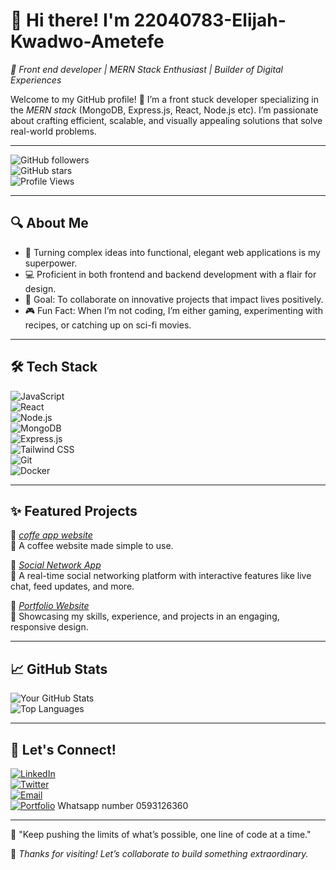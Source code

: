 # 👋 Hi there! I'm 22040783-Elijah-Kwadwo-Ametefe 

*🌟 Front end developer | MERN Stack Enthusiast | Builder of Digital Experiences*  

Welcome to my GitHub profile! 🚀 I’m a front stuck developer specializing in the *MERN stack* (MongoDB, Express.js, React, Node.js etc). I’m passionate about crafting efficient, scalable, and visually appealing solutions that solve real-world problems.  

---

![GitHub followers](https://img.shields.io/github/followers/22040783-Elijah-Kwadwo-Ametefe?label=Follow%20Me&style=social)  
![GitHub stars](https://img.shields.io/github/stars/22040783-Elijah-Kwadwo-Ametefe?affiliations=OWNER%2CCOLLABORATOR&style=social)  
![Profile Views](https://komarev.com/ghpvc/?username=22040783-Elijah-Kwadwo-Ametefe&color=blue)  

---

## 🔍 About Me  

- 🌟 Turning complex ideas into functional, elegant web applications is my superpower.  
- 💻 Proficient in both frontend and backend development with a flair for design.  
- 🎯 Goal: To collaborate on innovative projects that impact lives positively.  
- 🎮 Fun Fact: When I’m not coding, I’m either gaming, experimenting with recipes, or catching up on sci-fi movies.  

---

## 🛠 Tech Stack  

![JavaScript](https://img.shields.io/badge/JavaScript-F7DF1E?style=flat-square&logo=javascript&logoColor=black)  
![React](https://img.shields.io/badge/React-61DAFB?style=flat-square&logo=react&logoColor=black)  
![Node.js](https://img.shields.io/badge/Node.js-339933?style=flat-square&logo=nodedotjs&logoColor=white)  
![MongoDB](https://img.shields.io/badge/MongoDB-47A248?style=flat-square&logo=mongodb&logoColor=white)  
![Express.js](https://img.shields.io/badge/Express.js-404D59?style=flat-square&logo=express&logoColor=white)  
![Tailwind CSS](https://img.shields.io/badge/TailwindCSS-06B6D4?style=flat-square&logo=tailwindcss&logoColor=white)  
![Git](https://img.shields.io/badge/Git-F05032?style=flat-square&logo=git&logoColor=white)  
![Docker](https://img.shields.io/badge/Docker-2496ED?style=flat-square&logo=docker&logoColor=white)  

---

## ✨ Featured Projects  

🌟 *[coffe app website](https://coffeecafepage.netlify.app/)*  
🔗 A coffee website made simple to use.  

🌟 *[Social Network App](https://github.com/https://22040783-Elijah-Kwadwo-Ametefe/social-network-app)*  
🔗 A real-time social networking platform with interactive features like live chat, feed updates, and more.  

🌟 *[Portfolio Website](https://yourportfolio.com)*  
🔗 Showcasing my skills, experience, and projects in an engaging, responsive design.  

---

## 📈 GitHub Stats  

![Your GitHub Stats](https://github-readme-stats.vercel.app/api?username=22040783-Elijah-Kwadwo-Ametefe&show_icons=true&theme=radical)  
![Top Languages](https://github-readme-stats.vercel.app/api/top-langs/?username=22040783-Elijah-Kwadwo-Ametefe&layout=compact&theme=radical)  

---

## 🤝 Let's Connect!  

[![LinkedIn](https://img.shields.io/badge/LinkedIn-0077B5?style=flat-square&logo=linkedin&logoColor=white)](https://www.linkedin.com/feed/)  
[![Twitter](https://img.shields.io/badge/Twitter-1DA1F2?style=flat-square&logo=twitter&logoColor=white)](https://twitter.com/yourhandle)  
[![Email](https://img.shields.io/badge/Email-D14836?style=flat-square&logo=gmail&logoColor=white)](ekametefe001@st.ug.edu.gh)  
[![Portfolio](https://img.shields.io/badge/Portfolio-000000?style=flat-square&logo=google-chrome&logoColor=white)](https://yourportfolio.com) 
Whatsapp number 0593126360

---

💬 "Keep pushing the limits of what’s possible, one line of code at a time."  

🌟 *Thanks for visiting! Let’s collaborate to build something extraordinary.*
